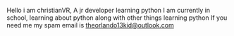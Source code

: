Hello i am christianVR, A jr developer learning python
I am currently in school, learning about python along with other things
learning python
If you need me my spam email is theorlando13kid@outlook.com



